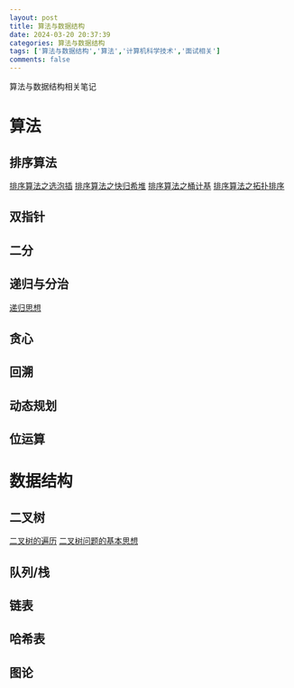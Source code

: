 ```yaml
---
layout: post
title: 算法与数据结构
date: 2024-03-20 20:37:39
categories: 算法与数据结构
tags: ['算法与数据结构','算法','计算机科学技术','面试相关']
comments: false
---
```


算法与数据结构相关笔记

<!-- more -->
# 算法
## 排序算法
[排序算法之选泡插](/next/排序算法/)
[排序算法之快归希堆](/next/排序算法之快归希堆/)
[排序算法之桶计基](/next/排序算法之桶计基/)
[排序算法之拓扑排序](/next/排序算法之拓扑排序/)

## 双指针

## 二分

## 递归与分治
[递归思想](/next/递归思想/)

## 贪心

## 回溯

## 动态规划

## 位运算

# 数据结构
## 二叉树
[二叉树的遍历](/next/二叉树的遍历/)
[二叉树问题的基本思想](/next/二叉树问题的基本思想/)

## 队列/栈

## 链表

## 哈希表

## 图论